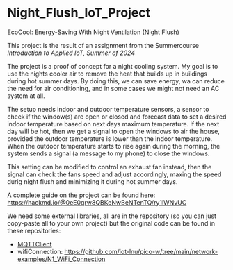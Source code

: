 # Night_Flush_IoT_Project
EcoCool: Energy-Saving With Night Ventilation (Night Flush)

This project is the result of an assignment from the Summercourse *Introduction to Applied IoT, Summer of 2024*

The project is a proof of concept for a night cooling system. My goal is to use the nights cooler air to remove the heat that builds up in buildings during hot summer days. By doing this, we can save energy, wa can reduce the need for air conditioning, and in some cases we might not need an AC system at all. 

The setup needs indoor and outdoor temperature sensors, a sensor to check if the window(s) are open or closed and forecast data to set a desired indoor temperature based on next days maximum temperature. If the next day will be hot, then we get a signal to open the windows to air the house, provided the outdoor temperature is lower than the indoor temperature. When the outdoor temperature starts to rise again during the morning, the system sends a signal (a message to my phone) to close the windows. 

This setting can be modified to control an exhaust fan instead, then the signal can check the fans speed and adjust accordingly, maxing the speed durig night flush and minimizing it during hot summer days. 

 A complete guide on the project can be found here: 
 https://hackmd.io/@0eE0qrw8QBKeNwBeNTenTQ/ry1lWNvUC

We need some external libraries, all are in the repository (so you can just copy-paste all to your own project) but the original code can be found in these repositories: 

* <a href= "https://github.com/iot-lnu/applied-iot/blob/master/Pycom%20Micropython%20(esp32)/network-examples/mqtt_ubidots/mqtt.py" >MQTTClient </a>
* wifiConnection: https://github.com/iot-lnu/pico-w/tree/main/network-examples/N1_WiFi_Connection 
 
 
